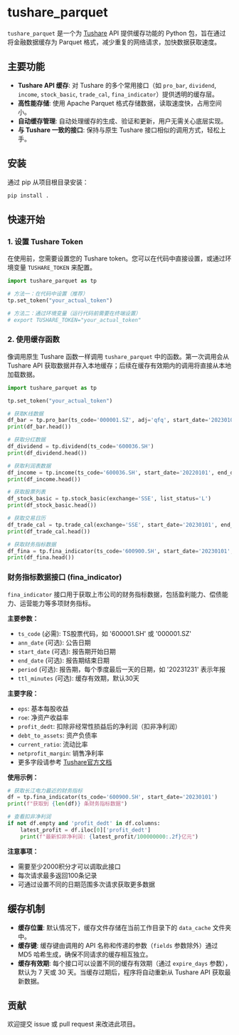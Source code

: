 # tushare_parquet

`tushare_parquet` 是一个为 [Tushare](https://tushare.pro) API 提供缓存功能的 Python 包，旨在通过将金融数据缓存为 Parquet 格式，减少重复的网络请求，加快数据获取速度。

## 主要功能

- **Tushare API 缓存**: 对 Tushare 的多个常用接口（如 `pro_bar`, `dividend`, `income`, `stock_basic`, `trade_cal`, `fina_indicator`）提供透明的缓存层。
- **高性能存储**: 使用 Apache Parquet 格式存储数据，读取速度快，占用空间小。
- **自动缓存管理**: 自动处理缓存的生成、验证和更新，用户无需关心底层实现。
- **与 Tushare 一致的接口**: 保持与原生 Tushare 接口相似的调用方式，轻松上手。

## 安装

通过 pip 从项目根目录安装：

```bash
pip install .
```

## 快速开始

### 1. 设置 Tushare Token

在使用前，您需要设置您的 Tushare token。您可以在代码中直接设置，或通过环境变量 `TUSHARE_TOKEN` 来配置。

```python
import tushare_parquet as tp

# 方法一：在代码中设置（推荐）
tp.set_token("your_actual_token")

# 方法二：通过环境变量（运行代码前需要在终端设置）
# export TUSHARE_TOKEN="your_actual_token"
```

### 2. 使用缓存函数

像调用原生 Tushare 函数一样调用 `tushare_parquet` 中的函数。第一次调用会从 Tushare API 获取数据并存入本地缓存；后续在缓存有效期内的调用将直接从本地加载数据。

```python
import tushare_parquet as tp

tp.set_token("your_actual_token")

# 获取K线数据
df_bar = tp.pro_bar(ts_code='000001.SZ', adj='qfq', start_date='20230101', end_date='20230131')
print(df_bar.head())

# 获取分红数据
df_dividend = tp.dividend(ts_code='600036.SH')
print(df_dividend.head())

# 获取利润表数据
df_income = tp.income(ts_code='600036.SH', start_date='20220101', end_date='20221231')
print(df_income.head())

# 获取股票列表
df_stock_basic = tp.stock_basic(exchange='SSE', list_status='L')
print(df_stock_basic.head())

# 获取交易日历
df_trade_cal = tp.trade_cal(exchange='SSE', start_date='20230101', end_date='20230131')
print(df_trade_cal.head())

# 获取财务指标数据
df_fina = tp.fina_indicator(ts_code='600900.SH', start_date='20230101', end_date='20231231')
print(df_fina.head())
```

### 财务指标数据接口 (fina_indicator)

`fina_indicator` 接口用于获取上市公司的财务指标数据，包括盈利能力、偿债能力、运营能力等多项财务指标。

**主要参数：**
- `ts_code` (必需): TS股票代码，如 '600001.SH' 或 '000001.SZ'
- `ann_date` (可选): 公告日期
- `start_date` (可选): 报告期开始日期
- `end_date` (可选): 报告期结束日期
- `period` (可选): 报告期，每个季度最后一天的日期，如 '20231231' 表示年报
- `ttl_minutes` (可选): 缓存有效期，默认30天

**主要字段：**
- `eps`: 基本每股收益
- `roe`: 净资产收益率
- `profit_dedt`: 扣除非经常性损益后的净利润（扣非净利润）
- `debt_to_assets`: 资产负债率
- `current_ratio`: 流动比率
- `netprofit_margin`: 销售净利率
- 更多字段请参考 [Tushare官方文档](https://tushare.pro/document/2?doc_id=79)

**使用示例：**
```python
# 获取长江电力最近的财务指标
df = tp.fina_indicator(ts_code='600900.SH', start_date='20230101')
print(f"获取到 {len(df)} 条财务指标数据")

# 查看扣非净利润
if not df.empty and 'profit_dedt' in df.columns:
    latest_profit = df.iloc[0]['profit_dedt']
    print(f"最新扣非净利润: {latest_profit/100000000:.2f}亿元")
```

**注意事项：**
- 需要至少2000积分才可以调取此接口
- 每次请求最多返回100条记录
- 可通过设置不同的日期范围多次请求获取更多数据

## 缓存机制

- **缓存位置**: 默认情况下，缓存文件存储在当前工作目录下的 `data_cache` 文件夹中。
- **缓存键**: 缓存键由调用的 API 名称和传递的参数（`fields` 参数除外）通过 MD5 哈希生成，确保不同请求的缓存相互独立。
- **缓存有效期**: 每个接口可以设置不同的缓存有效期（通过 `expire_days` 参数），默认为 7 天或 30 天。当缓存过期后，程序将自动重新从 Tushare API 获取最新数据。

## 贡献

欢迎提交 issue 或 pull request 来改进此项目。